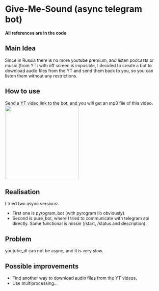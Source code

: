 # Give-Me-Sound (async telegram bot)
**All references are in the code**

## Main Idea
Since in Russia there is no more youtube premium, and listen podcasts or music (from YT) with off screen is imposible, I decided to create a bot to download audio files from the YT and send them back to you, so you can listen them without any restrictions.

## How to use
Send a YT video link to the bot, and you will get an mp3 file of this video.  
<img src="https://user-images.githubusercontent.com/85990934/179368649-1f837715-8f7b-43b9-a50c-4f1a6405b4db.jpg" width="240">

## Realisation
I tried two async versions: 
 - First one is pyrogram_bot (with pyrogram lib obviously).
 - Second is pure_bot, where I tried to communicate with telegram api directly. Some functional is missin (/start, /status and description).

## Problem
youtube_dl can not be async, and it is very slow.

## Possible improvements 
 - Find another way to download audio files from the YT videos.
 - Use multiprocessing...
